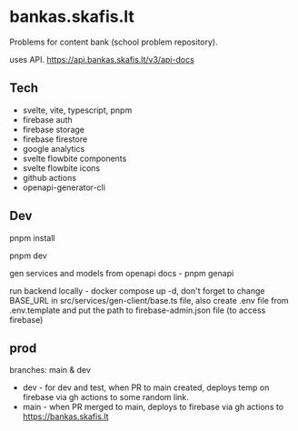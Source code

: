 # bankas.skafis.lt

Problems for content bank (school problem repository).

uses API. https://api.bankas.skafis.lt/v3/api-docs

## Tech

- svelte, vite, typescript, pnpm
- firebase auth
- firebase storage
- firebase firestore
- google analytics
- svelte flowbite components
- svelte flowbite icons
- github actions
- openapi-generator-cli

## Dev

pnpm install

pnpm dev

gen services and models from openapi docs - pnpm genapi

run backend locally - docker compose up -d, don't forget to change BASE_URL in src/services/gen-client/base.ts file, also create .env file from .env.template and put the path to firebase-admin.json file (to access firebase)

## prod

branches: main & dev

- dev - for dev and test, when PR to main created, deploys temp on firebase via gh actions to some random link.
- main - when PR merged to main, deploys to firebase via gh actions to https://bankas.skafis.lt
